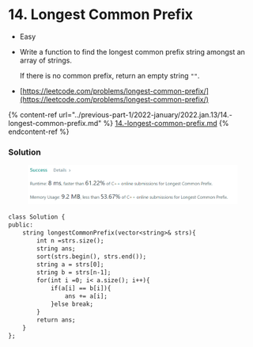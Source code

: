 # 14. Longest Common Prefix

* Easy
*   Write a function to find the longest common prefix string amongst an array of strings.

    If there is no common prefix, return an empty string `""`.
* [https://leetcode.com/problems/longest-common-prefix/](https://leetcode.com/problems/longest-common-prefix/)

{% content-ref url="../previous-part-1/2022-january/2022.jan.13/14.-longest-common-prefix.md" %}
[14.-longest-common-prefix.md](../previous-part-1/2022-january/2022.jan.13/14.-longest-common-prefix.md)
{% endcontent-ref %}

### Solution&#x20;

<figure><img src="../.gitbook/assets/image (5).png" alt=""><figcaption></figcaption></figure>

```
class Solution {
public:
    string longestCommonPrefix(vector<string>& strs){
        int n =strs.size();
        string ans; 
        sort(strs.begin(), strs.end());
        string a = strs[0];
        string b = strs[n-1];
        for(int i =0; i< a.size(); i++){
            if(a[i] == b[i]){
                ans += a[i];
            }else break;
        }
        return ans;
    }
};
```
